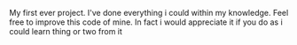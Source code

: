 My first ever project.
I've done everything i could within my knowledge.
Feel free to improve this code of mine. In fact i would appreciate it if you do as i could learn thing or two from it
